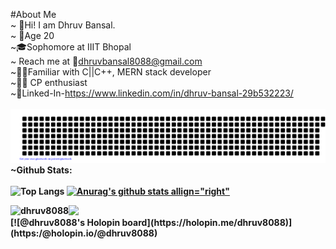 #About Me</br>
~ 🤘Hi! I am Dhruv Bansal.</br>
~ 🙋Age 20 </br>
~🎓Sophomore at IIIT Bhopal</br>
~ Reach me at 📧dhruvbansal8088@gmail.com</br>
~🧑‍💻Familiar with C||C++, MERN stack developer</br>
~👨‍💻 CP enthusiast</br>
~👤Linked-In-https://www.linkedin.com/in/dhruv-bansal-29b532223/</br></br>
![gitartwork](gitartwork.svg)
<b>~Github Stats: </br></br>
![Top Langs](https://github-readme-stats.vercel.app/api/top-langs/?username=dhruv8088&theme=tokyonight)
[![Anurag's github stats allign="right"](https://github-readme-stats.vercel.app/api?username=dhruv8088)](https://github.com/anuraghazra/github-readme-stats)
<p align="center"><img align="left" src="https://github-readme-streak-stats.herokuapp.com/?user=dhruv8088&theme=nightowl" alt="dhruv8088" /></p>




<div><img src="https://activity-graph.herokuapp.com/graph?username=dhruv8088&theme=dracula"></div>
[![@dhruv8088's Holopin board](https://holopin.me/dhruv8088)](https:/@holopin.io/@dhruv8088)
